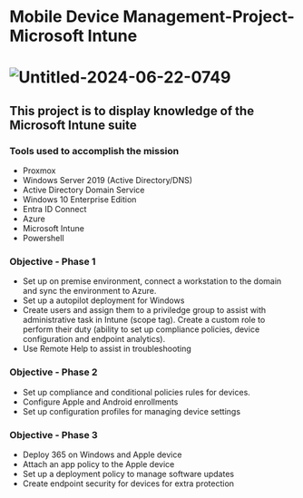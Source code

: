 # Mobile Device Management-Project-Microsoft Intune

# ![Untitled-2024-06-22-0749](https://github.com/Mario7F/LinuxAdminProjects/assets/59115100/3d4075cb-c302-4789-96d3-a5b75a893fd6)

## This project is to display knowledge of the Microsoft Intune suite

### Tools used to accomplish the mission

  - Proxmox
  - Windows Server 2019 (Active Directory/DNS)
  - Active Directory Domain Service
  - Windows 10 Enterprise Edition
  - Entra ID Connect
  - Azure
  - Microsoft Intune
  - Powershell

### Objective - Phase 1

  - Set up on premise environment, connect a workstation to the domain and sync the environment to Azure.
  - Set up a autopilot deployment for Windows
  - Create users and assign them to a priviledge group to assist with administrative task in Intune (scope tag). Create a custom role to perform their duty (ability to set up compliance policies, device configuration and endpoint analytics).
  - Use Remote Help to assist in troubleshooting

### Objective - Phase 2

  - Set up compliance and conditional policies rules for devices.
  - Configure Apple and Android enrollments
  - Set up configuration profiles for managing device settings

### Objective - Phase 3

  - Deploy 365 on Windows and Apple device
  - Attach an app policy to the Apple device
  - Set up a deployment policy to manage software updates
  - Create endpoint security for devices for extra protection
